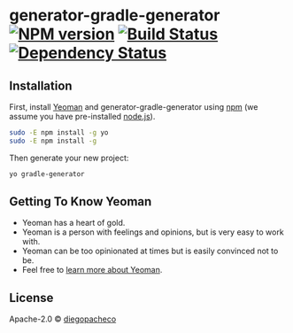 # generator-gradle-generator [![NPM version][npm-image]][npm-url] [![Build Status][travis-image]][travis-url] [![Dependency Status][daviddm-image]][daviddm-url]
>

## Installation

First, install [Yeoman](http://yeoman.io) and generator-gradle-generator using [npm](https://www.npmjs.com/) (we assume you have pre-installed [node.js](https://nodejs.org/)).

```bash
sudo -E npm install -g yo
sudo -E npm install -g
```

Then generate your new project:

```bash
yo gradle-generator
```

## Getting To Know Yeoman

 * Yeoman has a heart of gold.
 * Yeoman is a person with feelings and opinions, but is very easy to work with.
 * Yeoman can be too opinionated at times but is easily convinced not to be.
 * Feel free to [learn more about Yeoman](http://yeoman.io/).

## License

Apache-2.0 © [diegopacheco]()


[npm-image]: https://badge.fury.io/js/generator-gradle-generator.svg
[npm-url]: https://npmjs.org/package/generator-gradle-generator
[travis-image]: https://travis-ci.org/diegopacheco/generator-gradle-generator.svg?branch=master
[travis-url]: https://travis-ci.org/diegopacheco/generator-gradle-generator
[daviddm-image]: https://david-dm.org/diegopacheco/generator-gradle-generator.svg?theme=shields.io
[daviddm-url]: https://david-dm.org/diegopacheco/generator-gradle-generator
